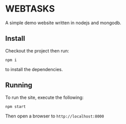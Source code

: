 WEBTASKS
========

A simple demo website written in nodejs and mongodb.

## Install

Checkout the project then run:

```
npm i
```

to install the dependencies.


## Running

To run the site, execute the following:

```
npm start
```

Then open a browser to `http://localhost:8000`
